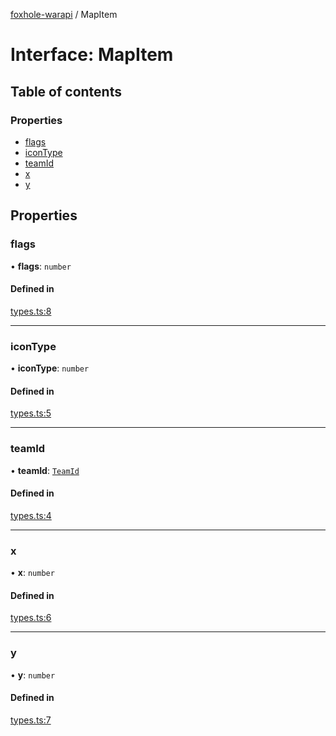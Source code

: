 [foxhole-warapi](../README.md) / MapItem

# Interface: MapItem

## Table of contents

### Properties

- [flags](MapItem.md#flags)
- [iconType](MapItem.md#icontype)
- [teamId](MapItem.md#teamid)
- [x](MapItem.md#x)
- [y](MapItem.md#y)

## Properties

### flags

• **flags**: `number`

#### Defined in

[types.ts:8](https://github.com/art0rz/foxhole-warapi/blob/0436353/src/types.ts#L8)

___

### iconType

• **iconType**: `number`

#### Defined in

[types.ts:5](https://github.com/art0rz/foxhole-warapi/blob/0436353/src/types.ts#L5)

___

### teamId

• **teamId**: [`TeamId`](../README.md#teamid)

#### Defined in

[types.ts:4](https://github.com/art0rz/foxhole-warapi/blob/0436353/src/types.ts#L4)

___

### x

• **x**: `number`

#### Defined in

[types.ts:6](https://github.com/art0rz/foxhole-warapi/blob/0436353/src/types.ts#L6)

___

### y

• **y**: `number`

#### Defined in

[types.ts:7](https://github.com/art0rz/foxhole-warapi/blob/0436353/src/types.ts#L7)
